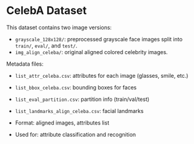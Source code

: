 # CelebA Dataset

This dataset contains two image versions:

- `grayscale_128x128/`: preprocessed grayscale face images split into `train/`, `eval/`, and `test/`.
- `img_align_celeba/`: original aligned colored celebrity images.

Metadata files:
- `list_attr_celeba.csv`: attributes for each image (glasses, smile, etc.)
- `list_bbox_celeba.csv`: bounding boxes for faces
- `list_eval_partition.csv`: partition info (train/val/test)
- `list_landmarks_align_celeba.csv`: facial landmarks



- Format: aligned images, attributes list
- Used for: attribute classification and recognition

